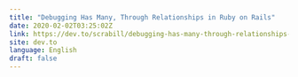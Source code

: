 ```yaml
---
title: "Debugging Has Many, Through Relationships in Ruby on Rails"
date: 2020-02-02T03:25:02Z
link: https://dev.to/scrabill/debugging-has-many-through-relationships-in-ruby-on-rails-423l?utm_medium=RSS&utm_source=news.12bit.vn
site: dev.to
language: English
draft: false
---
```

